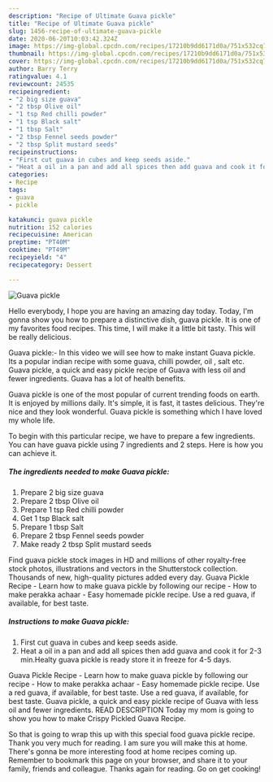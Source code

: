 ```yaml
---
description: "Recipe of Ultimate Guava pickle"
title: "Recipe of Ultimate Guava pickle"
slug: 1456-recipe-of-ultimate-guava-pickle
date: 2020-06-20T10:03:42.324Z
image: https://img-global.cpcdn.com/recipes/17210b9dd6171d0a/751x532cq70/guava-pickle-recipe-main-photo.jpg
thumbnail: https://img-global.cpcdn.com/recipes/17210b9dd6171d0a/751x532cq70/guava-pickle-recipe-main-photo.jpg
cover: https://img-global.cpcdn.com/recipes/17210b9dd6171d0a/751x532cq70/guava-pickle-recipe-main-photo.jpg
author: Barry Terry
ratingvalue: 4.1
reviewcount: 24535
recipeingredient:
- "2 big size guava"
- "2 tbsp Olive oil"
- "1 tsp Red chilli powder"
- "1 tsp Black salt"
- "1 tbsp Salt"
- "2 tbsp Fennel seeds powder"
- "2 tbsp Split mustard seeds"
recipeinstructions:
- "First cut guava in cubes and keep seeds aside."
- "Heat a oil in a pan and add all spices then add guava and cook it for 2-3 min.Healty guava pickle is ready store it in freeze for 4-5 days."
categories:
- Recipe
tags:
- guava
- pickle

katakunci: guava pickle 
nutrition: 152 calories
recipecuisine: American
preptime: "PT40M"
cooktime: "PT49M"
recipeyield: "4"
recipecategory: Dessert

---
```



![Guava pickle](https://img-global.cpcdn.com/recipes/17210b9dd6171d0a/751x532cq70/guava-pickle-recipe-main-photo.jpg)

Hello everybody, I hope you are having an amazing day today. Today, I'm gonna show you how to prepare a distinctive dish, guava pickle. It is one of my favorites food recipes. This time, I will make it a little bit tasty. This will be really delicious.

Guava pickle:- In this video we will see how to make instant Guava pickle. Its a popular indian recipe with some guava, chilli powder, oil , salt etc. Guava pickle, a quick and easy pickle recipe of Guava with less oil and fewer ingredients. Guava has a lot of health benefits.

Guava pickle is one of the most popular of current trending foods on earth. It is enjoyed by millions daily. It's simple, it is fast, it tastes delicious. They're nice and they look wonderful. Guava pickle is something which I have loved my whole life.


To begin with this particular recipe, we have to prepare a few ingredients. You can have guava pickle using 7 ingredients and 2 steps. Here is how you can achieve it.

<!--inarticleads1-->

##### The ingredients needed to make Guava pickle:

1. Prepare 2 big size guava
1. Prepare 2 tbsp Olive oil
1. Prepare 1 tsp Red chilli powder
1. Get 1 tsp Black salt
1. Prepare 1 tbsp Salt
1. Prepare 2 tbsp Fennel seeds powder
1. Make ready 2 tbsp Split mustard seeds


Find guava pickle stock images in HD and millions of other royalty-free stock photos, illustrations and vectors in the Shutterstock collection. Thousands of new, high-quality pictures added every day. Guava Pickle Recipe - Learn how to make guava pickle by following our recipe - How to make perakka achaar - Easy homemade pickle recipe. Use a red guava, if available, for best taste. 

<!--inarticleads2-->

##### Instructions to make Guava pickle:

1. First cut guava in cubes and keep seeds aside.
1. Heat a oil in a pan and add all spices then add guava and cook it for 2-3 min.Healty guava pickle is ready store it in freeze for 4-5 days.


Guava Pickle Recipe - Learn how to make guava pickle by following our recipe - How to make perakka achaar - Easy homemade pickle recipe. Use a red guava, if available, for best taste. Use a red guava, if available, for best taste. Guava pickle, a quick and easy pickle recipe of Guava with less oil and fewer ingredients. READ DESCRIPTION Today my mom is going to show you how to make Crispy Pickled Guava Recipe. 

So that is going to wrap this up with this special food guava pickle recipe. Thank you very much for reading. I am sure you will make this at home. There's gonna be more interesting food at home recipes coming up. Remember to bookmark this page on your browser, and share it to your family, friends and colleague. Thanks again for reading. Go on get cooking!
